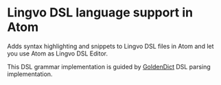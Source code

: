 # Lingvo DSL language support in Atom
Adds syntax highlighting and snippets to Lingvo DSL files in Atom and let you use Atom as Lingvo DSL Editor.

This DSL grammar implementation is guided by [GoldenDict](https://github.com/goldendict/goldendict) DSL parsing implementation.
